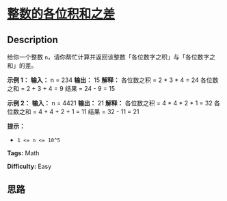 # [整数的各位积和之差][title]

## Description

给你一个整数 `n`，请你帮忙计算并返回该整数「各位数字之积」与「各位数字之和」的差。



**示例 1：**
            **输入：** n = 234    **输出：** 15     **解释：**    各位数之积 = 2 * 3 * 4 = 24     各位数之和 = 2 + 3 + 4 = 9     结果 = 24 - 9 = 15    

**示例 2：**
            **输入：** n = 4421    **输出：** 21    **解释：** 各位数之积 = 4 * 4 * 2 * 1 = 32     各位数之和 = 4 + 4 + 2 + 1 = 11     结果 = 32 - 11 = 21    



**提示：**

  * `1 <= n <= 10^5`


**Tags:** Math

**Difficulty:** Easy

## 思路

[title]: https://leetcode-cn.com/problems/subtract-the-product-and-sum-of-digits-of-an-integer
